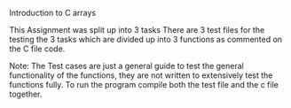Introduction to C arrays 

This Assignment was split up into 3 tasks
There are 3 test files for the testing the 3 tasks which are divided up into 3 functions as commented on the C file code. 


Note: The Test cases are just a general guide to test the general functionality of the functions, they are not written to extensively test the functions fully. 
To run the program compile both the test file and the c file together. 
